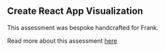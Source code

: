 ## Create React App Visualization

This assessment was bespoke handcrafted for Frank.

Read more about this assessment [here](https://react.eogresources.com)
